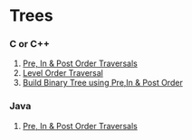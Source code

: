 # Trees

### C or C++

1. [Pre, In & Post Order Traversals](c-or-cpp/pre-in-post-traversal.cpp)
2. [Level Order Traversal](c-or-cpp/level-order-traversal.cpp)
3. [Build Binary Tree using Pre,In & Post Order](c-or-cpp/build-binary-tree.cpp)

### Java

1. [Pre, In & Post Order Traversals](java/pre_in_post_traversal)